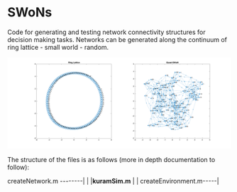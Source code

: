 # SWoNs

Code for generating and testing network connectivity structures for decision making tasks. Networks can be generated along the continuum of ring lattice - small world - random.

![Networks can be generated along the continuum of ring lattice - small world - random.](./doc/SWoNTransformation.png "Transformation of a ring lattice to a small world network.")

The structure of the files is as follows (more in depth documentation to follow):


createNetwork.m --------|
			|
			|______kuramSim.m______ <output analysis to be coded>
			|
			|
createEnvironment.m-----|
